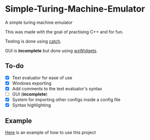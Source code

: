 # Simple-Turing-Machine-Emulator

A simple turing machine emulator

This was made with the goal of practising C++ and for fun.

Testing is done using [catch](https://github.com/catchorg/Catch2).

GUI is **incomplete** but done using [wxWidgets](https://www.wxwidgets.org/).

## To-do 
- [x] Text evaluator for ease of use
- [x] Windows exporting
- [x] Add comments to the text evaluator's syntax
- [ ] GUI (**incomplete**)
- [x] System for importing other configs inside a config file
- [X] Syntax highlighting

## Example
[Here](Example.md) is an example of how to use this project
